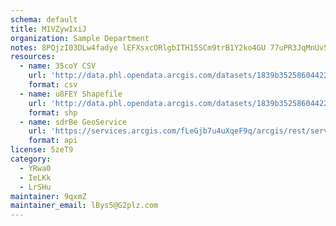 ```yaml
---
schema: default
title: M1VZywIxiJ 
organization: Sample Department 
notes: 8PQjzI03DLw4fadye lEFXsxcORlgbITH15SCm9trB1Y2ko4GU 77uPR3JqMnUv5kF9VrvBypNxSHefmOEhZLwtiA2uqJDMdTcVz 
resources:
  - name: 35coY CSV
    url: 'http://data.phl.opendata.arcgis.com/datasets/1839b35258604422b0b520cbb668df0d_0.csv'
    format: csv
  - name: u8FEY Shapefile
    url: 'http://data.phl.opendata.arcgis.com/datasets/1839b35258604422b0b520cbb668df0d_0.zip'
    format: shp
  - name: sdrBe GeoService
    url: 'https://services.arcgis.com/fLeGjb7u4uXqeF9q/arcgis/rest/services/Air_Monitoring_Stations/FeatureServer/0/query'
    format: api
license: 5zeT9 
category:
  - YRwa0 
  - IeLKk 
  - LrSHu 
maintainer: 9qxmZ  
maintainer_email: lBys5@G2plz.com
---
```


